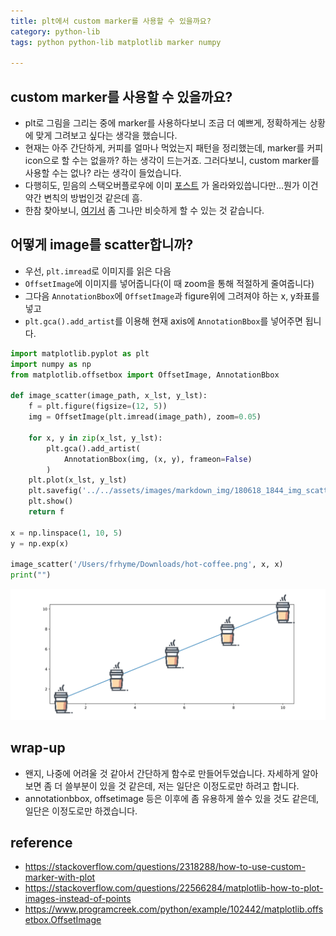 ```yaml
---
title: plt에서 custom marker를 사용할 수 있을까요? 
category: python-lib
tags: python python-lib matplotlib marker numpy

---
```


## custom marker를 사용할 수 있을까요?  

- plt로 그림을 그리는 중에 marker를 사용하다보니 조금 더 예쁘게, 정확하게는 상황에 맞게 그려보고 싶다는 생각을 했습니다. 
- 현재는 아주 간단하게, 커피를 얼마나 먹었는지 패턴을 정리했는데, marker를 커피 icon으로 할 수는 없을까? 하는 생각이 드는거죠. 그러다보니, custom marker를 사용할 수는 없나? 라는 생각이 들었습니다. 
- 다행히도, 믿음의 스택오버플로우에 이미 [포스트](https://stackoverflow.com/questions/2318288/how-to-use-custom-marker-with-plot) 가 올라와있씁니다만...뭔가 이건 약간 변칙의 방법인것 같은데 흠. 
- 한참 찾아보니, [여기서](https://www.programcreek.com/python/example/102442/matplotlib.offsetbox.OffsetImage) 좀 그나만 비슷하게 할 수 있는 것 같습니다. 

## 어떻게 image를 scatter합니까? 

- 우선, `plt.imread`로 이미지를 읽은 다음
- `OffsetImage`에 이미지를 넣어줍니다(이 때 zoom을 통해 적절하게 줄여줍니다)
- 그다음 `AnnotationBbox`에 `OffsetImage`과 figure위에 그려져야 하는 x, y좌표를 넣고 
- `plt.gca().add_artist`를 이용해 현재 axis에 `AnnotationBbox`를 넣어주면 됩니다. 

```python
import matplotlib.pyplot as plt 
import numpy as np
from matplotlib.offsetbox import OffsetImage, AnnotationBbox

def image_scatter(image_path, x_lst, y_lst):
    f = plt.figure(figsize=(12, 5))
    img = OffsetImage(plt.imread(image_path), zoom=0.05)
    
    for x, y in zip(x_lst, y_lst):
        plt.gca().add_artist(
            AnnotationBbox(img, (x, y), frameon=False)
        )
    plt.plot(x_lst, y_lst)
    plt.savefig('../../assets/images/markdown_img/180618_1844_img_scatter.svg')
    plt.show()
    return f

x = np.linspace(1, 10, 5)
y = np.exp(x)

image_scatter('/Users/frhyme/Downloads/hot-coffee.png', x, x)
print("")
```

![](/assets/images/markdown_img/180618_1844_img_scatter.svg)

## wrap-up

- 왠지, 나중에 어려울 것 같아서 간단하게 함수로 만들어두었습니다. 자세하게 알아보면 좀 더 쓸부분이 있을 것 같은데, 저는 일단은 이정도로만 하려고 합니다.
- annotationbbox, offsetimage 등은 이후에 좀 유용하게 쓸수 있을 것도 같은데, 일단은 이정도로만 하겠습니다. 


## reference

- <https://stackoverflow.com/questions/2318288/how-to-use-custom-marker-with-plot>
- <https://stackoverflow.com/questions/22566284/matplotlib-how-to-plot-images-instead-of-points>
- <https://www.programcreek.com/python/example/102442/matplotlib.offsetbox.OffsetImage>